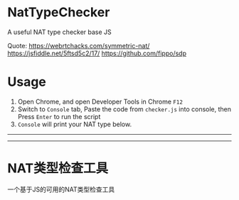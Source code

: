 # NatTypeChecker
A useful NAT type checker base JS

Quote: 
https://webrtchacks.com/symmetric-nat/
https://jsfiddle.net/5ftsd5c2/17/
https://github.com/fippo/sdp


# Usage
1. Open Chrome, and open Developer Tools in Chrome `F12`
2. Switch to `Console` tab, Paste the code from `checker.js` into console, then Press `Enter` to run the script
3. `Console` will print your NAT type below.



---
---

# NAT类型检查工具
一个基于JS的可用的NAT类型检查工具


#
